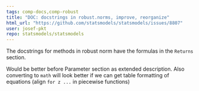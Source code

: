 ```yaml
---
tags: comp-docs,comp-robust
title: "DOC: docstrings in robust.norms, improve, reorganize"
html_url: "https://github.com/statsmodels/statsmodels/issues/8807"
user: josef-pkt
repo: statsmodels/statsmodels
---
```


The docstrings for methods in robust norm have the formulas in the `Returns` section.

Would be better before Parameter section as extended description.
Also converting to `math` will look better if we can get table formatting of equations (align `for z ...` in piecewise functions)

